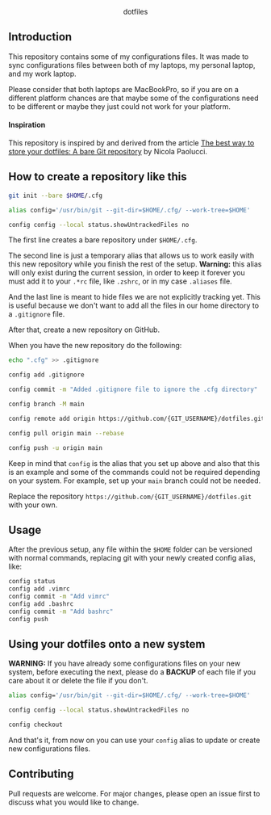 <p align="center">dotfiles</p>

## Introduction

This repository contains some of my configurations files. It was made to sync configurations files between both of my laptops, my personal laptop, and my work laptop.

Please consider that both laptops are MacBookPro, so if you are on a different platform chances are that maybe some of the configurations need to be different or maybe they just could not work for your platform.

#### Inspiration

This repository is inspired by and derived from the article [The best way to store your dotfiles: A bare Git repository](https://www.atlassian.com/git/tutorials/dotfiles) by Nicola Paolucci.

## How to create a repository like this

```bash
git init --bare $HOME/.cfg

alias config='/usr/bin/git --git-dir=$HOME/.cfg/ --work-tree=$HOME'

config config --local status.showUntrackedFiles no
```

The first line creates a bare repository under `$HOME/.cfg`.

The second line is just a temporary alias that allows us to work easily with this new repository while you finish the rest of the setup. **Warning:** this alias will only exist during the current session, in order to keep it forever you must add it to your `.*rc` file, like `.zshrc`, or in my case `.aliases` file.

And the last line is meant to hide files we are not explicitly tracking yet. This is useful because we don't want to add all the files in our home directory to a `.gitignore` file.

After that, create a new repository on GitHub.

When you have the new repository do the following:

```bash
echo ".cfg" >> .gitignore

config add .gitignore

config commit -m "Added .gitignore file to ignore the .cfg directory"

config branch -M main

config remote add origin https://github.com/{GIT_USERNAME}/dotfiles.git

config pull origin main --rebase

config push -u origin main
```

Keep in mind that `config` is the alias that you set up above and also that this is an example and some of the commands could not be required depending on your system. For example, set up your `main` branch could not be needed.

Replace the repository `https://github.com/{GIT_USERNAME}/dotfiles.git` with your own.

## Usage

After the previous setup, any file within the `$HOME` folder can be versioned with normal commands, replacing git with your newly created config alias, like:

```bash
config status
config add .vimrc
config commit -m "Add vimrc"
config add .bashrc
config commit -m "Add bashrc"
config push
```

## Using your dotfiles onto a new system

**WARNING:** If you have already some configurations files on your new system, before executing the next, please do a **BACKUP** of each file if you care about it or delete the file if you don't.

```bash
alias config='/usr/bin/git --git-dir=$HOME/.cfg/ --work-tree=$HOME'

config config --local status.showUntrackedFiles no

config checkout
```

And that's it, from now on you can use your `config` alias to update or create new configurations files.

## Contributing
Pull requests are welcome. For major changes, please open an issue first to discuss what you would like to change.
